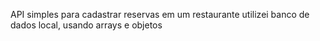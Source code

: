 API simples para cadastrar reservas em um restaurante utilizei banco de dados local, usando arrays e objetos
